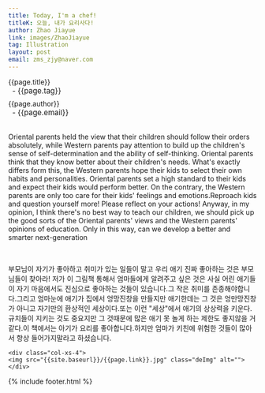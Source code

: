 ```yaml
---
title: Today, I'm a chef!
titleK: 오늘, 내가 요리사다!
author: Zhao Jiayue
link: images/ZhaoJiayue
tag: Illustration
layout: post
email: zms_zjy@naver.com
---	
```


<div class="container">

<div class="deDep">
{{page.title}}<br>
<p style="font-size:15px; margin:0px; padding:0px 0px 0px 8px; margin:0px 0px 8px 0px;">- {{page.tag}}</p>
{{page.author}}<br>
<p style="font-size:15px; margin:0px; padding:0px 0px 0px 8px;">- {{page.email}}</p>
</div>

<br>

<div class="det lato">



Oriental parents held the view that their children should follow their orders absolutely, while Western parents pay attention to build up the children's sense of self-determination and the ability of self-thinking. Oriental parents think that they know better about their children's needs. What's exactly differs form this, the Western parents hope their kids to select their own habits and personalities. Oriental parents set a high standard to their kids and expect their kids would perform better. On the contrary, the Western parents are only too care for their kids' feelings and emotions.Reproach kids and question yourself more! Please reflect on your actions! Anyway, in my opinion, I think there's no best way to teach our children, we should pick up the good sorts of the Oriental parents' views and the Western parents' opinions of education. Only in this way, can we develop a better and smarter next-generation



</div>

<br>


<div class="noto">

부모님이 자기가 좋아하고 취미가 있는 일들이 말고 우리 애기 진짜 좋아하는 것은 부모님들이 찾아라! 저가 이 그림책 통해서 엄마들에게 알려주고 싶은 것은 사실 어린 애기들이 자기 마음에서도 진심으로 좋아하는 것들이 있습니다.그 작은 취미를 존종해야합니다.그리고 엄마눈에 애기가 집에서 엉망진창을 만들지만 애기한데는 그 것은 엉만망진창가 아니고 자기만의 환상적인 세상이다.또는 이런 "세상"에서 애기의 상상력을 키운다. 규치들이 지키는 것도 중요지만 그 것때문에 많은 애기 못 놀게 하는 제한도 좋지않을 거 같다.이 책에서는 아기가 요리를 좋아합니다.하지만 엄마가 키친에 위험한 것들이 많아서 항상 들어가지말라고 하셨습니다. 

</div>

<div class="row" class="imgcolor">
	
	<div class="col-xs-4">
	<img src="{{site.baseurl}}/{{page.link}}.jpg" class="deImg" alt=""></div>
	
</div>

	

</div> 

{% include footer.html %}